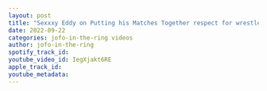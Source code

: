 ```yaml
---
layout: post
title: "Sexxxy Eddy on Putting his Matches Together respect for wrestlers moves ahead of you on the card"
date: 2022-09-22
categories: jofo-in-the-ring videos
author: jofo-in-the-ring
spotify_track_id: 
youtube_video_id: IegXjakt6RE
apple_track_id: 
youtube_metadata: 
---
```

